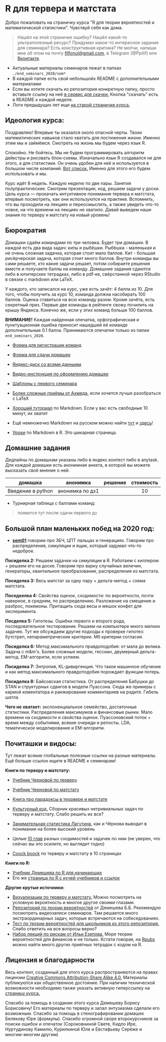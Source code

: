 # R для тервера и матстата

Добро пожаловать на страничку курса "R для теории вероятностей и математической статистики". Чувствуй себя как дома.

> Нашёл на этой страничке ошибку? Нашёл какой-то ультраполезный ресурс? Придумал какое-то интересное задание для семинара? Есть конструктивная критика? Не молчи, напиши мне об этом на почту filfonul@gmail.com, в Telegram (@Ppilif) или [Вконтакте](https://vk.com/ppilif).

* Актуальные материалы семинаров лежат в папках `./end_seminars_2020/sem*`
* В каждой папке есть свой небольшойx README с дополнительными материалами
* Если вы хотите скачать из репозитория конкретную папку, просто вставьте ссылку на неё [в сервис для скачки.](https://minhaskamal.github.io/DownGit/#/home) Кнопка "скачать" есть в README к каждой неделе.
* Логи предыдущих лет ищи [на старой страничке курса.](https://fulyankin.github.io/r_probability/)

## Идеология курса:

Поздравляю! Впервые ты оказался около опасной черты. Твоих математических навыков стало хватать для постижения жизни. Именно этим мы и займёмся. Смотреть на жизнь мы будем через язык R.

Спокойно. Не бойтесь. Мы не будем программировать алгоритм дейкстры и рисовать блок-схемы. Изначально язык R создавался не для этого, а для статистики. Он очень удобен для неё и используется в большом числе компаний. [Вот список.](http://blog.revolutionanalytics.com/2014/05/companies-using-r-in-2014.html) Именно для этого его будем использовать и мы.

Курс идёт 8 недель. Каждую неделю по две пары. Занятия полупрактические. Смотрим презентации, код, решаем задачи у доски. Цель курса — прокачать интуитивное понимание тервера и матстата, впервые посмотреть, как они используются на практике. Вспомнить, что вы проходили на лекциях и переосмыслить, а также увидеть что-то новое, на что времени на лекциях не хватило. Давай выведем наши знания по терверу и матстату на новый уровень!

## Бюрократия

Домашки сдаём командами по три человка. Будет три домашки. В каждой есть два вида задач: киты и рыбёшки. Рыбёшка - маленькая и не очень сложная задачка, которая стоит мало баллов. Кит - большая рисёрчерская задача, которая стоит много баллов. Внутри команды вы сами решаете, кто какие задачи решает, потом собираете решения вместе и получаете баллы на команду. Домашние задания сдаются либо в юпитерских тетрадках, либо в pdf-ке, свёрстанной через RStudio в связке с markdown или LaTeX.
 
У каждого, кто записался на курс, уже есть зачёт: 4 балла из 10. Для того, чтобы получить за курс 10, команда должна насобирать 100 баллов. Оценка ставиться на всю команду разом. Кроме зачёта, есть секретный приз. Первые две команды в рейтинге свожу почилить на крышу Яндекса. Конечно же, если у этих команд больше 100 баллов.

__ВНИМАНИЕ!__ Каждая найденная опечатка, орфографическая и пунктуационная ошибка приносит нашедшей её команде дополнительные 0.1 балла. Принимаются опечатки только из папки `end_seminars_2020`.

* [Форма для регистрации команд](https://docs.google.com/forms/d/e/1FAIpQLSfW1e5wSWF42xlYxjE-XpXusxd7BMKROrdaiz2lPPio_OPsqw/viewform)
* [Форма для сдачи домашек](https://docs.google.com/forms/d/e/1FAIpQLSdfUl5-LbWXVOlNDrx6bjvuqcFvw_8c51uBgzW3_QuOnMfWYA/viewform)
* [Яндекс-диск со всеми данными](https://yadi.sk/d/IcRT058L5jXQJw)

* [Видео-инструкция по оформлению домашек](https://yadi.sk/i/Pxp_pByP6Em9-A)
* [Шаблоны с первого семинара](https://github.com/FUlyankin/r_probability/blob/master/r_hw_shablon.zip)
* [Более сложные приёмы от Ахмеда,](https://github.com/FUlyankin/LaTeX/blob/master/Logi_2019/sem_2/R_LaTeX.zip) если хочется лучше разобраться с LaTeX
* [Хороший туториал](http://www.markdowntutorial.com/) по Markdown. Если у вас есть свободные 10 минут, их хватит
* Ещё немножечко Markdown на русском можно найти [тут](http://opp.psy.msu.ru/help.php?file=markdown.html) и [здесь](http://opp.psy.msu.ru/help.php?file=advanced_markdown.html)!
* [Уроки](http://rmarkdown.rstudio.com/) по Markdown в R. Это шикарная страница.


## Домашние задания

Дедлайны по домашкам указаны либо в яндекс.контест либо в anytask. Для каждой домашки есть анонимная анкета, в которой вы можете высказать своё мнение о ней.

| домашка                         |    анонимка       |    решение    |  стоимость |
|:-------------------------------:|:-----------------:|:-------------:|:----------:|
|   Введение в python             |  анонимка по дз1  |               |    10      |


* Турнирная таблица с баллами команд:

> появится тут после сдачи первого дз


## Большой план маленьких побед на 2020 год:

- [__sem01__](./end_seminars_2020/sem01) говорим про ЗБЧ, ЦПТ пальцах и генерациях. Говорим про распределения, симуляции и ящик, который задумал что-то недоброе.

__Посиделка 2:__ Решаем задачки на симуляции в R. Работаем с киллером + решаем его на доске. Говорим про варку случайных величин, генераторы, квантильное преобразование, распределения из матстата.

__Посиделка 3:__ Весь матстат за одну пару + дельта-метод + схема матстата.

__Поседкелка 4:__ Свойства оценок, сходимости: по вероятности, почти наверное, в среднем, по распределению. Разложение на смещение и разброс, покемоны. Притащить сюда весы и мешок конфет для эксперимента.

__Посделка 5:__ Гипотезы. Ошибки первого и второго рода, последовательное тестирование. Решаем на компьютере много мелких задачек. Тут же обсуждаем другие подходы к проверке гипотез: бутстреп, непараметрические критерии. Мб критерии согласия.

__Посиделка 6:__ Метод максимального правдоподобия: от мала до велика. Задача с m&m's. Более сложные модели, гессиан, двумерный дельта-метод. EM-алгоритм, если успеем.

__Посиделка 7:__ Энтропия, KL-дивиргенция. Что такое машинное обучение и как метод максимального правдоподобия порождает функции потерь.

__Посиделка 8:__ Байсовская статистика. От распределения Бабушки до STAN и структурных сдвигов в модели Пуассона. Сюда же примеры с кармой коментатора и ранжирование комментариев на рэдите.  Гибель шатла.

__Чего не хватает:__ экспоненциальное семейство, достаточные статистики. Распределения максимумов и финансовые рынки. Мало времени на сходимости и свойства оценок. Пуассоновский поток + время между событиями, всякие очереди и репосты. LDA, тематическое моделирование и EM-алгоритм.


## Почиташки и видосы:

Тут лежат всякие глобальные полезные ссылки на разные материалы. Ещё больше ссылок ищите в README к семинарам!

__Книги по терверу и матстату:__

* [Учебник Черновой по терверу](https://github.com/FUlyankin/r_probability/raw/master/books/Хороший%20учебник%20по%20терверу.pdf)
* [Учебник Черновой по матстату](https://github.com/FUlyankin/r_probability/raw/master/books/Хороший%20учебник%20по%20матстату.pdf)
* [Книга про парадоксы в теорвере и матстате ](https://github.com/FUlyankin/r_probability/raw/master/books/Sekej%20G.%20_Paradoksy%20v%20teorii%20verojatnostej_.pdf)
* [Культурный код.](https://github.com/bdemeshev/probability_dna) Сборник красивых нетривиальных задач по терверу и матстату. Слабо решить их все?
* [Занимательная статистика Лагутина,](https://yadi.sk/i/UuWhEn_L4X_Rwg) как и Чёрнова выводит в понимании на более высокий уровень
* Целые [10 глав](http://personal.psu.edu/drh20/asymp/fall2006/lectures/) разных сходимостей и задачек по ним (не уверен, что сейчас вы это осилите, но выглядит годно)

* [Coock boock](http://statistics.zone/) по терверу и матстату в 10 страницах

__Книги по R:__

* [Учебник Демешева по R для начинающих](https://github.com/bdemeshev/r_manual_book)
* Его же [страница по R с кучей учебников и ссылок](https://github.com/bdemeshev/em301/wiki/R)

__Другие крутые источники:__

* [Визуализации по терверу и матстату.](http://students.brown.edu/seeing-theory/) Можно посмотреть на условную вероятность и многое другое своими глазами.
* [Репозиторий по теории вероятностей](http://bdemeshev.github.io/pr201/) от Демешева Б.Б. Рекомендую посмотреть видеозаписи семинаров. Там решается много экстраординарных задач, которые встречаются на собеседованиях.
* [Тест по теории вероятностей для школьников из этого репозитория.](https://github.com/FUlyankin/r_probability/blob/master/books/intro_test.pdf) Слабо ответить на все вопросы верно?
* [Набор лекций по рискам от Ильи Езепова.](hhttps://rpubs.com/iezepov) Море теории вероятностей для финансов и не только. Кстати говорая, на [Rpubs](https://rpubs.com/) можно найти много других приятных тетрадок с кодом на R.


## Лицензия и благодарности

Весь контент, созданный для этого курса распространяются на правах лицензии [Creative Commons Attribution-Share Alike 4.0.](https://creativecommons.org/licenses/by-sa/4.0/deed.ru) Материалы публикуются как общественное достояние. При наличии технической возможности необходимо также указать активную гиперссылку на [страницу курса.](https://fulyankin.github.io/R_probability/)

Спасибо за помощь в создании этого курса Демешеву Борису Борисовичу! Его материалы по терверу и запал энтузиазма сделали его возможным. Спасибо за помощь в стенографировании домашек Белякову Юре (формулы). Спасибо огромной своре второкурсников за поиски ошибок и опечаток (Сороковниной Свете, Кидло Ире, Нуртудинову Камилю, Курилкиной Юле и Евстафьеву Серёже и многим-многим другим)


<br>

<br>
